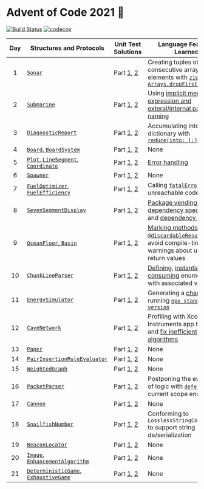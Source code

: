 # Advent of Code 2021 🎄

[![Build Status][build-badge]][build-link] [![codecov][codecov-badge]][codecov-link]

| Day | Structures and Protocols | Unit Test Solutions | Language Features Learned |
| :---: | --- | --- | --- |
| 1 | [`Sonar`][day1] | Part [1][day1-1], [2][day1-2] | Creating tuples of consecutive array elements with [`zip` and `Arrays.dropFirst()`][zip] |
| 2 | [`Submarine`][day2] | Part [1][day2-1], [2][day2-2] | Using [implicit member expression and exteral/internal parameter naming][expressions] |
| 3 | [`DiagnosticReport`][day3] | Part [1][day3-1], [2][day3-2] | Accumulating into a dictionary with [`reduce(into: [:])`][reduce-into] |
| 4 | [`Board`, `BoardSystem`][day4] | Part [1][day4-1], [2][day4-2] | None |
| 5 | [`Plot`, `LineSegment`, `Coordinate`][day5] | Part [1][day5-1], [2][day5-2] | [Error handling][errors] |
| 6 | [`Spawner`][day6] | Part [1][day6-1], [2][day6-2] | None |
| 7 | [`FuelOptimizer`, `FuelEfficiency`][day7] | Part [1][day7-1], [2][day7-2] | Calling [`fatalError`][fatal] for unreachable code |
| 8 | [`SevenSegmentDisplay`][day8] | Part [1][day8-1], [2][day8-2] | [Package vending][vending], [dependency specification][dependency], and [dependency pinning][pinning]
| 9 | [`OceanFloor`, `Basin`][day9] | Part [1][day9-1], [2][day9-2] | [Marking methods with `@discardableResult`][discardable] to avoid compile-time warnings about unused return values
| 10 | [`ChunkLineParser`][day10] | Part [1][day10-1], [2][day10-2] | [Defining][enum-associated-define], [instantiating][enum-associated-init], and [consuming][enum-associated-consume] enumerations with associated values
| 11 | [`EnergySimulator`][day11] | Part [1][day11-1], [2][day11-2] | Generating a [changelog][changelog] by running [`npx standard-version`][standard-version]
| 12 | [`CaveNetwork`][day12] | Part [1][day12-1], [2][day12-2] | Profiling with Xcode's Instruments app to identity and [fix inefficient algorithms][profiling] |
| 13 | [`Paper`][day13] | Part [1][day13-1], [2][day13-2] | None |
| 14 | [`PairInsertionRuleEvaluator`][day14] | Part [1][day14-1], [2][day14-2] | None |
| 15 | [`WeightedGraph`][day15] | Part [1][day15-1], [2][day15-2] | None |
| 16 | [`PacketParser`][day16] | Part [1][day16-1], [2][day16-2] | Postponing the evaluation of logic with [`defer`][defer] until the current scope ends
| 17 | [`Cannon`][day17] | Part [1][day17-1], [2][day17-2] | None |
| 18 | [`SnailfishNumber`][day18] | Part [1][day18-1], [2][day18-2] | Conforming to `LosslessStringConvertible` to support string de/serialization |
| 19 | [`BeaconLocator`][day19] | Part [1][day19-1], [2][day19-2] | None |
| 20 | [`Image`, `EnhancementAlgorithm`][day20] | Part [1][day20-1], [2][day20-2] | None |
| 21 | [`DeterministicGame`, `ExhaustiveGame`][day21] | Part [1][day21-1], [2][day21-2] | None |

[day1]: Sources/Library/Sonar.swift
[day1-1]: Tests/LibraryTests/SonarTests.swift#L30-L40
[day1-2]: Tests/LibraryTests/SonarTests.swift#L65-L75
[day2]: Sources/Library/Submarine.swift
[day2-1]: Tests/LibraryTests/SubmarineTests.swift#L28-L40
[day2-2]: Tests/LibraryTests/SubmarineTests.swift#L63-L75
[day3]: Sources/Library/Diagnostic.swift
[day3-1]: Tests/LibraryTests/DiagnosticTests.swift#L40
[day3-2]: Tests/LibraryTests/DiagnosticTests.swift#L41
[day4]: Sources/Library/Bingo.swift
[day4-1]: Tests/LibraryTests/BingoTests.swift#L40-L50
[day4-2]: Tests/LibraryTests/BingoTests.swift#L85-L95
[day5]: https://github.com/petermeansrock/advent-of-code-swift/blob/main/Sources/AdventOfCode/Geometry.swift
[day5-1]: Tests/LibraryTests/GeometryTests.swift#L7-L24
[day5-2]: Tests/LibraryTests/GeometryTests.swift#L26-L43
[day6]: Sources/Library/Spawner.swift
[day6-1]: Tests/LibraryTests/SpawnerTests.swift#L43-L55
[day6-2]: Tests/LibraryTests/SpawnerTests.swift#L57-L69
[day7]: Sources/Library/Fuel.swift
[day7-1]: Tests/LibraryTests/FuelTests.swift#L19-L33
[day7-2]: Tests/LibraryTests/FuelTests.swift#L47-L61
[day8]: Sources/Library/Display.swift
[day8-1]: Tests/LibraryTests/DisplayTests.swift#L48-L74
[day8-2]: Tests/LibraryTests/DisplayTests.swift#L118-L131
[day9]: Sources/Library/Floor.swift
[day9-1]: Tests/LibraryTests/FloorTests.swift#L37-L60
[day9-2]: Tests/LibraryTests/FloorTests.swift#L37-L60
[day10]: Sources/Library/Syntax.swift
[day10-1]: Tests/LibraryTests/SyntaxTests.swift#L41-L62
[day10-2]: Tests/LibraryTests/SyntaxTests.swift#L99-L121
[day11]: Sources/Library/Energy.swift
[day11-1]: Tests/LibraryTests/EnergyTests.swift#L32-L45
[day11-2]: Tests/LibraryTests/EnergyTests.swift#L72-L85
[day12]: Sources/Library/Cave.swift
[day12-1]: Tests/LibraryTests/CaveTests.swift#L81-L91
[day12-2]: Tests/LibraryTests/CaveTests.swift#L167-L177
[day13]: Sources/Library/Paper.swift
[day13-1]: Tests/LibraryTests/PaperTests.swift#L160-L173
[day13-2]: Tests/LibraryTests/PaperTests.swift#L224-L246
[day14]: Sources/Library/Polymer.swift
[day14-1]: Tests/LibraryTests/PolymerTests.swift#L65-L73
[day14-2]: Tests/LibraryTests/PolymerTests.swift#L75-L83
[day15]: Sources/Library/Chiton.swift
[day15-1]: Tests/LibraryTests/ChitonTests.swift#L49-L61
[day15-2]: Tests/LibraryTests/ChitonTests.swift#L87-L99
[day16]: Sources/Library/Packet.swift
[day16-1]: Tests/LibraryTests/PacketTests.swift#L106
[day16-2]: Tests/LibraryTests/PacketTests.swift#L107
[day17]: Sources/Library/Trajectory.swift
[day17-1]: Tests/LibraryTests/TrajectoryTests.swift#L33
[day17-2]: Tests/LibraryTests/TrajectoryTests.swift#L34
[day18]: Sources/Library/Snailfish.swift
[day18-1]: Tests/LibraryTests/SnailfishTests.swift#L68-L80
[day18-2]: Tests/LibraryTests/SnailfishTests.swift#L115-L134
[day19]: Sources/Library/Beacon.swift
[day19-1]: Tests/LibraryTests/BeaconTests.swift#L185
[day19-2]: Tests/LibraryTests/BeaconTests.swift#L186
[day20]: Sources/Library/Enhance.swift
[day20-1]: Tests/LibraryTests/EnhanceTests.swift#L75-L89
[day20-2]: Tests/LibraryTests/EnhanceTests.swift#L91-L105
[day21]: Sources/Library/Game.swift
[day21-1]: Tests/LibraryTests/GameTests.swift#L25-L38
[day21-2]: Tests/LibraryTests/GameTests.swift#L58-L71

[zip]: Sources/Library/Sonar.swift#L45
[expressions]: Sources/Library/Submarine.swift#L62
[reduce-into]: Sources/Library/Diagnostic.swift#L62-L63
[errors]: https://github.com/petermeansrock/advent-of-code-swift/blob/main/Sources/AdventOfCode/Geometry.swift#L137-L142
[fatal]: Sources/Library/Fuel.swift#L113
[vending]: https://github.com/petermeansrock/advent-of-code-swift/releases
[dependency]: Package.swift#L14-L26
[pinning]: Package.resolved
[discardable]: Sources/Library/Floor.swift#L17-L34
[enum-associated-define]: Sources/Library/Syntax.swift#L71-L89
[enum-associated-init]: Sources/Library/Syntax.swift#L106
[enum-associated-consume]: Tests/LibraryTests/SyntaxTests.swift#L28-L33
[changelog]: https://github.com/petermeansrock/advent-of-code-swift/blob/main/CHANGELOG.md
[standard-version]: https://github.com/conventional-changelog/standard-version
[profiling]: https://github.com/petermeansrock/advent-of-code-2021/pull/10
[defer]: Sources/Library/Packet.swift#L252
[lossless]: Sources/Library/Snailfish.swift#L16-L30

[build-badge]: https://github.com/petermeansrock/advent-of-code-2021/actions/workflows/swift.yml/badge.svg
[build-link]: https://github.com/petermeansrock/advent-of-code-2021/actions
[codecov-badge]: https://codecov.io/gh/petermeansrock/advent-of-code-2021/branch/main/graph/badge.svg
[codecov-link]: https://codecov.io/gh/petermeansrock/advent-of-code-2021
